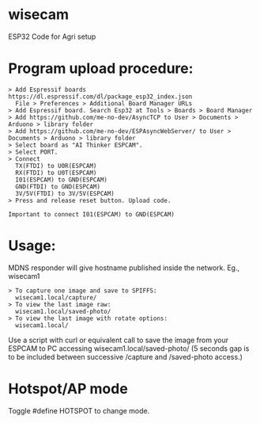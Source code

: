 # wisecam

ESP32 Code for Agri setup

# Program upload procedure:
```
> Add Espressif boards https://dl.espressif.com/dl/package_esp32_index.json
  File > Preferences > Additional Board Manager URLs
> Add Espressif board. Search Esp32 at Tools > Boards > Board Manager 
> Add https://github.com/me-no-dev/AsyncTCP to User > Documents > Arduono > library folder
> Add https://github.com/me-no-dev/ESPAsyncWebServer/ to User > Documents > Arduono > library folder
> Select board as "AI Thinker ESPCAM".
> Select PORT.
> Connect
  TX(FTDI) to U0R(ESPCAM)
  RX(FTDI) to U0T(ESPCAM)
  I01(ESPCAM) to GND(ESPCAM)
  GND(FTDI) to GND(ESPCAM)
  3V/5V(FTDI) to 3V/5V(ESPCAM)
> Press and release reset button. Upload code.

Important to connect I01(ESPCAM) to GND(ESPCAM)
```
# Usage:
MDNS responder will give hostname published inside the network. Eg., wisecam1
```
> To capture one image and save to SPIFFS:
  wisecam1.local/capture/
> To view the last image raw:
  wisecam1.local/saved-photo/
> To view the last image with rotate options:
  wisecam1.local/
```
Use a script with curl or equivalent call to save the image from your ESPCAM to PC accessing wisecam1.local/saved-photo/
(5 seconds gap is to be included between successive /capture and /saved-photo access.)

# Hotspot/AP mode

Toggle #define HOTSPOT to change mode.

